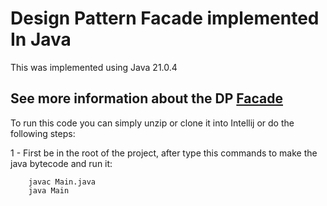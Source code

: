 # Design Pattern Facade implemented In Java

This was implemented using Java 21.0.4

## See more information about the DP [Facade](https://refactoring.guru/pt-br/design-patterns/facade)



To run this code you can simply unzip or clone it into Intellij or do the following steps:

1 - First be in the root of the project, after type this commands to make the java bytecode and run it:

```
    javac Main.java
    java Main
```


